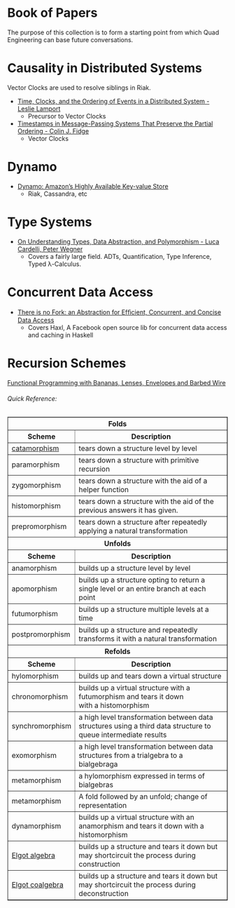 # Book of Papers

The purpose of this collection is to form a starting point from which Quad Engineering can base future conversations.

# Causality in Distributed Systems

Vector Clocks are used to resolve siblings in Riak.

* [Time, Clocks, and the Ordering of Events in a Distributed System - Leslie Lamport](https://raw.githubusercontent.com/Quad2/quad-papers/master/papers/time-clocks-and-the-ordering-of-events-in-a-distributed-system.pdf)
  - Precursor to Vector Clocks
* [Timestamps in Message-Passing Systems That Preserve the Partial Ordering - Colin J. Fidge](https://raw.githubusercontent.com/Quad2/quad-papers/master/papers/timestamps-in-message-passing-systems-that-preserve-the-partial-ordering.pdf)
  - Vector Clocks

# Dynamo
* [Dynamo: Amazon’s Highly Available Key-value Store](https://raw.githubusercontent.com/Quad2/quad-papers/master/papers/dynamo.pdf)
  - Riak, Cassandra, etc


# Type Systems

* [On Understanding Types, Data Abstraction, and Polymorphism - Luca Cardelli, Peter Wegner](https://raw.githubusercontent.com/Quad2/quad-papers/master/papers/on-understanding-types-data-abstraction-and-polymorphism.pdf)
  - Covers a fairly large field. ADTs, Quantification, Type Inference, Typed λ-Calculus.
  
# Concurrent Data Access

* [There is no Fork: an Abstraction for Efﬁcient, Concurrent, and Concise Data Access](https://raw.githubusercontent.com/Quad2/quad-papers/master/papers/there-is-no-fork-an-abstraction-for-efficient-concurrent-and-concise-data-access)
  - Covers Haxl, A Facebook open source lib for concurrent data access and caching in Haskell
  
# Recursion Schemes

[Functional Programming with Bananas, Lenses, Envelopes and Barbed Wire](https://raw.githubusercontent.com/Quad2/quad-papers/master/papers/functional-programming-with-bananas-lenses-envelopes-and-barbed-wire.pdf)

###### Quick Reference:
<table border="1">
<tbody><tr>
<th colspan="3">Folds</th>
</tr>
<tr>
<th>Scheme</th>
<th>Description</th>
</tr>
<tr>
<td><a href="http://knol.google.com/k/edward-kmett/catamorphisms/">catamorphism</a></td>
<td>tears down a structure level by level</td>
</tr>
<tr>
<td>paramorphism</td>
<td>tears down a structure with primitive recursion</td>
</tr>
<tr>
<td>zygomorphism</td>
<td>tears down a structure with the aid of a helper function</td>
</tr>
<tr>
<td>histomorphism</td>
<td>tears down a structure with the aid of the previous answers it has given.  </td>
</tr>
<tr>
<td>prepromorphism</td>
<td>tears down a structure after repeatedly applying a natural transformation</td>
</tr>
<tr>
<th colspan="3">Unfolds</th>
</tr>
<tr>
<th>Scheme</th>
<th>Description</th>
</tr>
<tr>
<td>anamorphism</td>
<td>builds up a structure level by level</td>
</tr>
<tr>
<td>apomorphism</td>
<td>builds up a structure opting to return a single level or an entire branch at each point</td>
</tr>
<tr>
<td>futumorphism</td>
<td>builds up a structure multiple levels at a time </td>
</tr>
<tr>
<td>postpromorphism</td>
<td>builds up a structure and repeatedly transforms it with a natural transformation</td>
</tr>
<tr>
<th colspan="3">Refolds</th>
</tr>
<tr>
<th>Scheme</th>
<th>Description</th>
</tr>
<tr>
<td>hylomorphism</td>
<td>builds up and tears down a virtual structure</td>
</tr>
<tr>
<td>chronomorphism</td>
<td>builds up a virtual structure with a futumorphism and tears it down<br>
  with a histomorphism</td>
</tr>
<tr>
<td>synchromorphism</td>
<td>a high level transformation between data structures using a third data structure to queue intermediate results</td>
</tr>
<tr>
<td>exomorphism</td>
<td>a high level transformation between data structures from a trialgebra to a bialgebraga</td>
</tr>
<tr>
<td>metamorphism</td>
<td>a hylomorphism expressed in terms of bialgebras</td>
</tr>
<tr>
<td>metamorphism</td>
<td>A fold followed by an unfold; change of representation</td>
</tr>
<tr>
<td>dynamorphism</td>
<td>builds up a virtual structure with an anamorphism and tears it down with a histomorphism</td>
</tr>
<tr>
<td><a href="http://arxiv.org/abs/cs/0609040">Elgot algebra</a></td>
<td>builds up a structure and tears it down but may shortcircuit the process during construction</td>
</tr>
<tr>
<td><a href="http://comonad.com/reader/2008/elgot-coalgebras/">Elgot coalgebra</a></td>
<td>builds up a structure and tears it down but may shortcircuit the process during deconstruction</td>
</tr>
</tbody></table>
